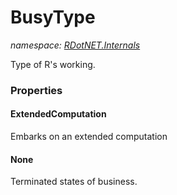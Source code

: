 ﻿# BusyType
_namespace: [RDotNET.Internals](./index.md)_

Type of R's working.




### Properties

#### ExtendedComputation
Embarks on an extended computation
#### None
Terminated states of business.
